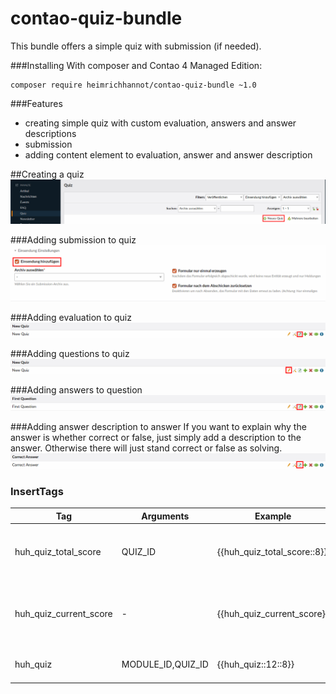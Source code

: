 # contao-quiz-bundle

This bundle offers a simple quiz with submission (if needed).

###Installing
With composer and Contao 4 Managed Edition:
```
composer require heimrichhannot/contao-quiz-bundle ~1.0
```
###Features
* creating simple quiz with custom evaluation, answers and answer descriptions
* submission
* adding content element to evaluation, answer and answer description

##Creating a quiz
![alt quiz](/docs/screenshot-new-quiz.png)

###Adding submission to quiz
![alt submission](/docs/screenshot-add-submission.png)

###Adding evaluation to quiz
![alt evaluation](/docs/screenshot-add-evaluation.png)

###Adding questions to quiz
![alt question](/docs/screenshot-add-question.png)

###Adding answers to question
![alt_answer](/docs/screenshot-add-answer.png)

###Adding answer description to answer
If you want to explain why the answer is whether correct or false, just simply add a description to the answer.
Otherwise there will just stand correct or false as solving.
![alt answerDescription](/docs/screenshot-add-answer-description.png)



### InsertTags

Tag | Arguments | Example | Description 
--- | --------- | ------- | -------
huh_quiz_total_score | QUIZ_ID | {{huh_quiz_total_score::8}} | Returns the total possible score of the quiz
huh_quiz_current_score | - | {{huh_quiz_current_score}} | Returns the current score of the "player" from session
huh_quiz | MODULE_ID,QUIZ_ID | {{huh_quiz::12::8}} | Returns the quiz with the given id